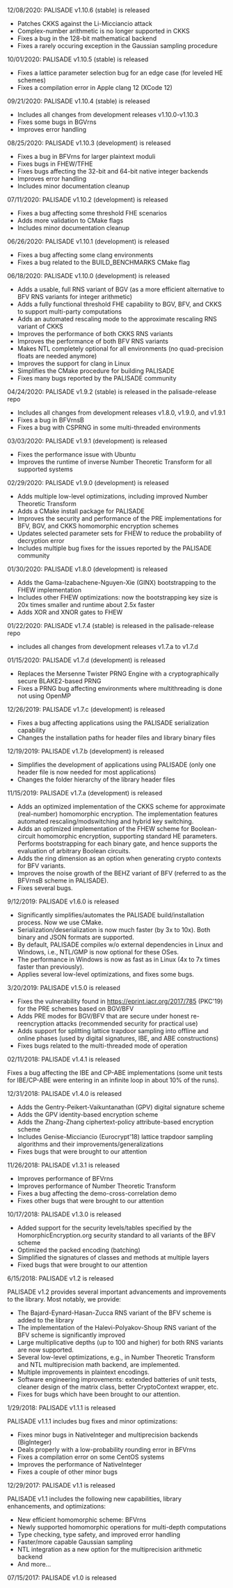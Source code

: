 12/08/2020: PALISADE v1.10.6 (stable) is released

* Patches CKKS against the Li-Micciancio attack
* Complex-number arithmetic is no longer supported in CKKS
* Fixes a bug in the 128-bit mathematical backend
* Fixes a rarely occuring exception in the Gaussian sampling procedure

10/01/2020: PALISADE v1.10.5 (stable) is released

* Fixes a lattice parameter selection bug for an edge case (for leveled HE schemes)
* Fixes a compilation error in Apple clang 12 (XCode 12)

09/21/2020: PALISADE v1.10.4 (stable) is released

* Includes all changes from development releases v1.10.0-v1.10.3
* Fixes some bugs in BGVrns
* Improves error handling

08/25/2020: PALISADE v1.10.3 (development) is released

* Fixes a bug in BFVrns for larger plaintext moduli
* Fixes bugs in FHEW/TFHE
* Fixes bugs affecting the 32-bit and 64-bit native integer backends
* Improves error handling
* Includes minor documentation cleanup

07/11/2020: PALISADE v1.10.2 (development) is released

* Fixes a bug affecting some threshold FHE scenarios
* Adds more validation to CMake flags
* Includes minor documentation cleanup

06/26/2020: PALISADE v1.10.1 (development) is released

* Fixes a bug affecting some clang environments
* Fixes a bug related to the BUILD_BENCHMARKS CMake flag

06/18/2020: PALISADE v1.10.0 (development) is released

* Adds a usable, full RNS variant of BGV (as a more efficient alternative to BFV RNS variants for integer arithmetic)
* Adds a fully functional threshold FHE capability to BGV, BFV, and CKKS to support multi-party computations
* Adds an automated rescaling mode to the approximate rescaling RNS variant of CKKS
* Improves the performance of both CKKS RNS variants
* Improves the performance of both BFV RNS variants
* Makes NTL completely optional for all environments (no quad-precision floats are needed anymore)
* Improves the support for clang in Linux
* Simplifies the CMake procedure for building PALISADE
* Fixes many bugs reported by the PALISADE community

04/24/2020: PALISADE v1.9.2 (stable) is released in the palisade-release repo

* Includes all changes from development releases v1.8.0, v1.9.0, and v1.9.1
* Fixes a bug in BFVrnsB
* Fixes a bug with CSPRNG in some multi-threaded environments

03/03/2020: PALISADE v1.9.1 (development) is released

* Fixes the performance issue with Ubuntu
* Improves the runtime of inverse Number Theoretic Transform for all supported systems

02/29/2020: PALISADE v1.9.0 (development) is released

* Adds multiple low-level optimizations, including improved Number Theoretic Transform
* Adds a CMake install package for PALISADE
* Improves the security and performance of the PRE implementations for BFV, BGV, and CKKS homomorphic encryption schemes
* Updates selected parameter sets for FHEW to reduce the probability of decryption error
* Includes multiple bug fixes for the issues reported by the PALISADE community

01/30/2020: PALISADE v1.8.0 (development) is released

* Adds the Gama-Izabachene-Nguyen-Xie (GINX) bootstrapping to the FHEW implementation
* Includes other FHEW optimizations: now the bootstrapping key size is 20x times smaller and runtime about 2.5x faster
* Adds XOR and XNOR gates to FHEW

01/22/2020: PALISADE v1.7.4 (stable) is released in the palisade-release repo

* includes all changes from development releases v1.7.a to v1.7.d

01/15/2020: PALISADE v1.7.d (development) is released

* Replaces the Mersenne Twister PRNG Engine with a cryptographically secure BLAKE2-based PRNG
* Fixes a PRNG bug affecting environments where multithreading is done not using OpenMP

12/26/2019: PALISADE v1.7.c (development) is released

* Fixes a bug affecting applications using the PALISADE serialization capability
* Changes the installation paths for header files and library binary files

12/19/2019: PALISADE v1.7.b (development) is released

* Simplifies the development of applications using PALISADE (only one header file is now needed for most applications)
* Changes the folder hierarchy of the library header files

11/15/2019: PALISADE v1.7.a (development) is released

* Adds an optimized implementation of the CKKS scheme for approximate (real-number) homomorphic encryption. The implementation features automated rescaling/modswitching and hybrid key switching.
* Adds an optimized implementation of the FHEW scheme for Boolean-circuit homomorphic encryption, supporting standard HE parameters. Performs bootstrapping for each binary gate, and hence supports the evaluation of arbitrary Boolean circuits.
* Adds the ring dimension as an option when generating crypto contexts for BFV variants.
* Improves the noise growth of the BEHZ variant of BFV (referred to as the BFVrnsB scheme in PALISADE).
* Fixes several bugs.

9/12/2019: PALISADE v1.6.0 is released

* Significantly simplifies/automates the PALISADE build/installation process. Now we use CMake.
* Serialization/deserialization is now much faster (by 3x to 10x). Both binary and JSON formats are supported.
* By default, PALISADE compiles w/o external dependencies in Linux and Windows, i.e., NTL/GMP is now optional for these OSes.
* The performance in Windows is now as fast as in Linux (4x to 7x times faster than previously).
* Applies several low-level optimizations, and fixes some bugs.

3/20/2019: PALISADE v1.5.0 is released

* Fixes the vulnerability found in https://eprint.iacr.org/2017/785 (PKC'19) for the PRE schemes based on BGV/BFV
* Adds PRE modes for BGV/BFV that are secure under honest re-reencryption attacks (recommended security for practical use)
* Adds support for splitting lattice trapdoor sampling into offline and online phases (used by digital signatures, IBE, and ABE constructions)
* Fixes bugs related to the multi-threaded mode of operation

02/11/2018: PALISADE v1.4.1 is released

Fixes a bug affecting the IBE and CP-ABE implementations (some unit tests for IBE/CP-ABE were entering in an infinite loop in about 10% of the runs).

12/31/2018: PALISADE v1.4.0 is released

* Adds the Gentry-Peikert-Vaikuntanathan (GPV) digital signature scheme
* Adds the GPV identity-based encryption scheme
* Adds the Zhang-Zhang ciphertext-policy attribute-based encryption scheme
* Includes Genise-Micciancio (Eurocrypt'18) lattice trapdoor sampling algorithms and their improvements/generalizations
* Fixes bugs that were brought to our attention

11/26/2018: PALISADE v1.3.1 is released

* Improves performance of BFVrns
* Improves performance of Number Theoretic Transform
* Fixes a bug affecting the demo-cross-correlation demo
* Fixes other bugs that were brought to our attention

10/17/2018: PALISADE v1.3.0 is released

* Added support for the security levels/tables specified by the HomorphicEncryption.org security standard to all variants of the BFV scheme
* Optimized the packed encoding (batching)
* Simplified the signatures of classes and methods at multiple layers
* Fixed bugs that were brought to our attention

6/15/2018: PALISADE v1.2 is released

PALISADE v1.2 provides several important advancements and improvements to the library.  Most notably, we provide:

* The Bajard-Eynard-Hasan-Zucca RNS variant of the BFV scheme is added to the library
* The implementation of the Halevi-Polyakov-Shoup RNS variant of the BFV scheme is significantly improved
* Large multiplicative depths (up to 100 and higher) for both RNS variants are now supported.
* Several low-level optimizations, e.g., in Number Theoretic Transform and NTL multiprecision math backend, are implemented.
* Multiple improvements in plaintext encodings.
* Software engineering improvements: extended batteries of unit tests, cleaner design of the matrix class, better CryptoContext wrapper, etc.
* Fixes for bugs which have been brought to our attention.

1/29/2018: PALISADE v1.1.1 is released

PALISADE v1.1.1 includes bug fixes and minor optimizations:

* Fixes minor bugs in NativeInteger and multiprecision backends (BigInteger)
* Deals properly with a low-probability rounding error in BFVrns
* Fixes a compilation error on some CentOS systems
* Improves the performance of NativeInteger
* Fixes a couple of other minor bugs

12/29/2017: PALISADE v1.1 is released

PALISADE v1.1  includes the following new capabilities, library enhancements, and optimizations:

* New efficient homomorphic scheme: BFVrns
* Newly supported homomorphic operations for multi-depth computations
* Type checking, type safety, and improved error handling
* Faster/more capable Gaussian sampling
* NTL integration as a new option for the multiprecision arithmetic backend
* And more...

07/15/2017: PALISADE v1.0 is released
